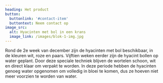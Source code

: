 ```yaml
---
heading: Het product
button:
  buttonlink: '#contact-item'
  buttontext: Neem contact op
image_src:
  alt: Hyacinten met bol in een krans
  image_link: /images/blok-1-img.jpg
---
```

Rond de 2e week van december zijn de hyacinten met bol beschikbaar, in de kleuren wit, roze en paars.
Vijftien weken eerder zijn de hyacint bollen op water geplant. Door deze speciale techniek blijven de wortelen schoon, wit en direct klaar om verpakt te worden. In deze periode hebben de hyacinten genoeg water opgenomen om volledig in bloei te komen, dus ze hoeven niet meer voorzien te worden van water.
